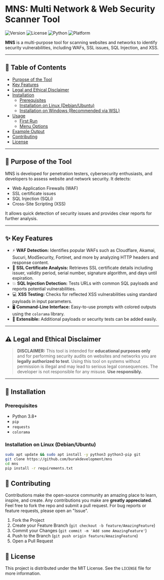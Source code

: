 # MNS: Multi Network & Web Security Scanner Tool

![Version](https://img.shields.io/badge/version-v2.0-blue.svg) ![License](https://img.shields.io/badge/license-MIT-green.svg) ![Python](https://img.shields.io/badge/python-3.8+-brightgreen.svg) ![Platform](https://img.shields.io/badge/platform-Linux%20|%20Windows%20(WSL)-orange.svg)

**MNS** is a multi-purpose tool for scanning websites and networks to identify security vulnerabilities, including WAFs, SSL issues, SQL Injection, and XSS.

---

## 📑 Table of Contents
- [Purpose of the Tool](#-purpose-of-the-tool)
- [Key Features](#-key-features)
- [Legal and Ethical Disclaimer](#️-legal-and-ethical-disclaimer)
- [Installation](#-installation)
  - [Prerequisites](#prerequisites)
  - [Installation on Linux (Debian/Ubuntu)](#installation-on-linux-debianubuntu)
  - [Installation on Windows (Recommended via WSL)](#installation-on-windows-recommended-via-wsl)
- [Usage](#️-usage)
  - [First Run](#first-run)
  - [Menu Options](#menu-options)
- [Example Output](#example-output)
- [Contributing](#-contributing)
- [License](#-license)

---

## 🎯 Purpose of the Tool
MNS is developed for penetration testers, cybersecurity enthusiasts, and developers to assess website and network security. It detects:

- Web Application Firewalls (WAF)
- SSL certificate issues
- SQL Injection (SQLi)
- Cross-Site Scripting (XSS)

It allows quick detection of security issues and provides clear reports for further analysis.

---

## ✨ Key Features
- ⚡ **WAF Detection:** Identifies popular WAFs such as Cloudflare, Akamai, Sucuri, ModSecurity, Fortinet, and more by analyzing HTTP headers and response content.
- 🔐 **SSL Certificate Analysis:** Retrieves SSL certificate details including issuer, validity period, serial number, signature algorithm, and days until expiration.
- 💥 **SQL Injection Detection:** Tests URLs with common SQL payloads and reports potential vulnerabilities.
- 💻 **XSS Testing:** Checks for reflected XSS vulnerabilities using standard payloads in input parameters.
- 🖥️ **Command-Line Interface:** Easy-to-use prompts with colored outputs using the `colorama` library.
- 💾 **Extensible:** Additional payloads or security tests can be added easily.

---

## ⚠️ Legal and Ethical Disclaimer
> **DISCLAIMER:** This tool is intended for **educational purposes only** and for performing security audits on websites and networks you are **legally authorized to test**. Using this tool on systems without permission is illegal and may lead to serious legal consequences. The developer is not responsible for any misuse. **Use responsibly.**

---

## 🚀 Installation

### Prerequisites
- Python 3.8+
- `pip`
- `requests`
- `colorama`

### Installation on Linux (Debian/Ubuntu)
```bash
sudo apt update && sudo apt install -y python3 python3-pip git
git clone https://github.com/burakdevelopment/mns
cd mns
pip install -r requirements.txt
```
## 🤝 Contributing
Contributions make the open-source community an amazing place to learn, inspire, and create. Any contributions you make are **greatly appreciated**. Feel free to fork the repo and submit a pull request. For bug reports or feature requests, please open an "Issue".

1. Fork the Project
2. Create your Feature Branch (`git checkout -b feature/AmazingFeature`)
3. Commit your Changes (`git commit -m 'Add some AmazingFeature'`)
4. Push to the Branch (`git push origin feature/AmazingFeature`)
5. Open a Pull Request

## 📜 License
This project is distributed under the MIT License. See the `LICENSE` file for more information.
